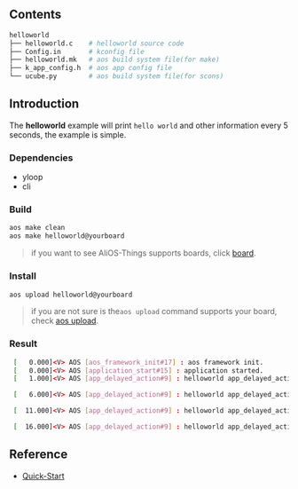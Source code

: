 ## Contents

```sh
helloworld
├── helloworld.c    # helloworld source code
├── Config.in       # kconfig file
├── helloworld.mk   # aos build system file(for make)
├── k_app_config.h  # aos app config file
└── ucube.py        # aos build system file(for scons)
```

## Introduction

The **helloworld** example will print `hello world` and other information every 5 seconds, the example is simple.

### Dependencies

* yloop
* cli

### Build

```sh
aos make clean
aos make helloworld@yourboard
```

> if you want to see AliOS-Things supports boards, click [board](../../../board).

### Install

```sh
aos upload helloworld@yourboard
```

> if you are not sure is the`aos upload` command supports your board, check [aos upload](../../../build/site_scons/upload).

### Result

```sh
 [   0.000]<V> AOS [aos_framework_init#17] : aos framework init.
 [   0.000]<V> AOS [application_start#15] : application started.
 [   1.000]<V> AOS [app_delayed_action#9] : helloworld app_delayed_action:9 app_task

 [   6.000]<V> AOS [app_delayed_action#9] : helloworld app_delayed_action:9 app_task

 [  11.000]<V> AOS [app_delayed_action#9] : helloworld app_delayed_action:9 app_task

 [  16.000]<V> AOS [app_delayed_action#9] : helloworld app_delayed_action:9 app_task
```

## Reference

* [Quick-Start](https://github.com/alibaba/AliOS-Things/wiki/Quick-Start)
